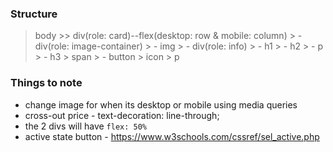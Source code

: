 ### Structure

> body
    >> div(role: card)--flex(desktop: row & mobile: column)
        > - div(role: image-container)
            > - img
        > - div(role: info)
            > - h1
            > - h2
            > - p
            > - h3 > span
            > - button > icon > p


### Things to note
- change image for when its desktop or mobile using media queries
- cross-out price - text-decoration: line-through;
- the 2 divs will have `flex: 50%`
- active state button - https://www.w3schools.com/cssref/sel_active.php
